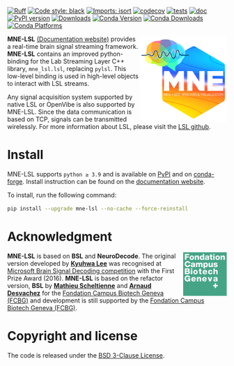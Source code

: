 [![Ruff](https://img.shields.io/endpoint?url=https://raw.githubusercontent.com/astral-sh/ruff/main/assets/badge/v2.json)](https://github.com/astral-sh/ruff)
[![Code style: black](https://img.shields.io/badge/code%20style-black-000000.svg)](https://github.com/psf/black)
[![Imports: isort](https://img.shields.io/badge/%20imports-isort-%231674b1?style=flat&labelColor=ef8336)](https://pycqa.github.io/isort/)
[![codecov](https://codecov.io/gh/mne-tools/mne-lsl/graph/badge.svg?token=Xoeh6T13qi)](https://codecov.io/gh/mne-tools/mne-lsl)
[![tests](https://github.com/mne-tools/mne-lsl/actions/workflows/pytest.yaml/badge.svg?branch=main)](https://github.com/mne-tools/mne-lsl/actions/workflows/pytest.yaml)
[![doc](https://github.com/mne-tools/mne-lsl/actions/workflows/doc.yaml/badge.svg?branch=main)](https://github.com/mne-tools/mne-lsl/actions/workflows/doc.yaml)
[![PyPI version](https://badge.fury.io/py/mne-lsl.svg)](https://badge.fury.io/py/mne-lsl)
[![Downloads](https://static.pepy.tech/badge/mne-lsl)](https://pepy.tech/project/mne-lsl)
[![Conda Version](https://img.shields.io/conda/vn/conda-forge/mne-lsl.svg)](https://anaconda.org/conda-forge/mne-lsl)
[![Conda Downloads](https://img.shields.io/conda/dn/conda-forge/mne-lsl.svg)](https://anaconda.org/conda-forge/mne-lsl)
[![Conda Platforms](https://img.shields.io/conda/pn/conda-forge/mne-lsl.svg)](https://anaconda.org/conda-forge/mne-lsl)

<img align="right" src="https://raw.githubusercontent.com/mne-tools/mne-lsl/main/doc/_static/logos/logo-mne-hex.svg" alt="logo" width="200"/>

**MNE-LSL** [(Documentation website)](https://mne.tools/mne-lsl)
provides a real-time brain signal streaming framework.
**MNE-LSL** contains an improved python-binding for the Lab Streaming Layer C++ library,
`mne_lsl.lsl`, replacing `pylsl`. This low-level binding is used in high-level objects
to interact with LSL streams.

Any signal acquisition system supported by native LSL or OpenVibe is also
supported by MNE-LSL. Since the data communication is based on TCP, signals can be
transmitted wirelessly. For more information about LSL, please visit the
[LSL github](https://github.com/sccn/labstreaminglayer).

# Install

MNE-LSL supports `python ≥ 3.9` and is available on
[PyPI](https://pypi.org/project/mne-lsl/) and on
[conda-forge](https://anaconda.org/conda-forge/mne-lsl).
Install instruction can be found on the
[documentation website](https://mne.tools/mne-lsl/stable/resources/install.html).

To install, run the following command:
```bash
pip install --upgrade mne-lsl --no-cache --force-reinstall
```

# Acknowledgment

<img align="right" src="https://raw.githubusercontent.com/mne-tools/mne-lsl/main/doc/_static/partners/FCBG.svg" width=100>

**MNE-LSL** is based on **BSL** and **NeuroDecode**. The original version developed by
[**Kyuhwa Lee**](https://github.com/dbdq) was recognised at
[Microsoft Brain Signal Decoding competition](https://github.com/dbdq/microsoft_decoding)
with the First Prize Award (2016).
**MNE-LSL** is based on the refactor version, **BSL** by
[**Mathieu Scheltienne**](https://github.com/mscheltienne) and
[**Arnaud Desvachez**](https://github.com/dnastars) for the
[Fondation Campus Biotech Geneva (FCBG)](https://github.com/fcbg-hnp-meeg) and
development is still supported by the
[Fondation Campus Biotech Geneva (FCBG)](https://hnp.fcbg.ch/).

# Copyright and license

The code is released under the
[BSD 3-Clause License](https://opensource.org/license/bsd-3-clause/).
